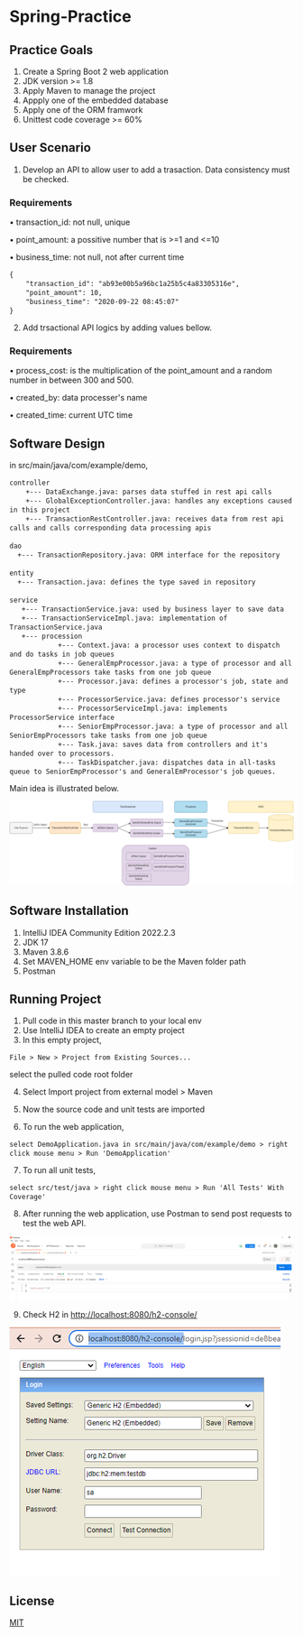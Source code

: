 # Spring-Practice
## Practice Goals
1. Create a Spring Boot 2 web application
2. JDK version >= 1.8
3. Apply Maven to manage the project
4. Appply one of the embedded database
5. Apply one of the ORM framwork
6. Unittest code coverage >= 60%


## User Scenario
1. Develop an API to allow user to add a trasaction. Data consistency must be checked.

### Requirements
•	transaction_id: not null, unique

•	point_amount: a possitive number that is >=1 and <=10

•	business_time: not null, not after current time


```
{
    "transaction_id": "ab93e00b5a96bc1a25b5c4a83305316e",
    "point_amount": 10,
    "business_time": "2020-09-22 08:45:07"
}
```
2. Add trsactional API logics by adding values bellow.
### Requirements
•	process_cost: is the multiplication of the point_amount and a random number in between 300 and 500.

•	created_by: data processer's name

•	created_time: current UTC time


## Software Design
in src/main/java/com/example/demo,

```
controller
    +--- DataExchange.java: parses data stuffed in rest api calls
    +--- GlobalExceptionController.java: handles any exceptions caused in this project
    +--- TransactionRestController.java: receives data from rest api calls and calls corresponding data processing apis

dao
  +--- TransactionRepository.java: ORM interface for the repository

entity
  +--- Transaction.java: defines the type saved in repository
 
service
   +--- TransactionService.java: used by business layer to save data 
   +--- TransactionServiceImpl.java: implementation of TransactionService.java
   +--- procession
            +--- Context.java: a processor uses context to dispatch and do tasks in job queues
            +--- GeneralEmpProcessor.java: a type of processor and all GeneralEmpProcessors take tasks from one job queue
            +--- Processor.java: defines a processor's job, state and type
            +--- ProcessorService.java: defines processor's service
            +--- ProcessorServiceImpl.java: implements ProcessorService interface
            +--- SeniorEmpProcessor.java: a type of processor and all SeniorEmpProcessors take tasks from one job queue
            +--- Task.java: saves data from controllers and it's handed over to processors.
            +--- TaskDispatcher.java: dispatches data in all-tasks queue to SeniorEmpProcessor's and GeneralEmProcessor's job queues.
```
Main idea is illustrated below.

![image](https://github.com/jadecubes/Spring-Practice/blob/main/design.png)


## Software Installation
1. IntelliJ IDEA Community Edition 2022.2.3
2. JDK 17
3. Maven 3.8.6
4. Set MAVEN_HOME env variable to be the Maven folder path
5. Postman

## Running Project
1. Pull code in this master branch to your local env
2. Use IntelliJ IDEA to create an empty project
3. In this empty project, 
```
File > New > Project from Existing Sources...
```
select the pulled code root folder 

4. Select Import project from external model > Maven 

5. Now the source code and unit tests are imported

6. To run the web application, 
```
select DemoApplication.java in src/main/java/com/example/demo > right click mouse menu > Run 'DemoApplication'
```
7. To run all unit tests,
```
select src/test/java > right click mouse menu > Run 'All Tests' With Coverage'
```
8. After running the web application, use Postman to send post requests to test the web API.

![image](https://github.com/jadecubes/Spring-Practice/blob/main/postman.png)

9. Check H2 in [http://localhost:8080/h2-console/](http://localhost:8080/h2-console/)

![image](https://github.com/jadecubes/Spring-Practice/blob/main/h2.png)

## License
[MIT](https://choosealicense.com/licenses/mit/)
